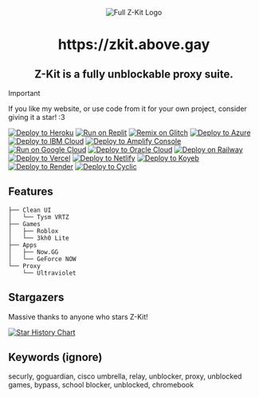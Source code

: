 <p align="center">
  <img src="https://github.com/user-attachments/assets/40df0ec0-7dc4-43f3-99cb-b87a2b7b163b" alt="Full Z-Kit Logo">
<p align="center">
<h1 align="center">https://zkit.above.gay</h1>

<h2 align="center"> Z-Kit is a fully unblockable proxy suite.</h2>

> [!IMPORTANT]  
> If you like my website, or use code from it for your own project, consider giving it a star! :3

<a target="_blank" href="https://heroku.com/deploy/?template=https://github.com/Z-Kit-Team/Z-Kit"><img alt="Deploy to Heroku" src="https://binbashbanana.github.io/deploy-buttons/buttons/remade/heroku.svg"></a>
<a target="_blank" href="https://replit.com/github/Z-Kit-Team/Z-Kit"><img alt="Run on Replit" src="https://binbashbanana.github.io/deploy-buttons/buttons/remade/replit.svg"></a>
<a target="_blank" href="https://glitch.com/edit/#!/import/github/Z-Kit-Team/Z-Kit"><img alt="Remix on Glitch" src="https://binbashbanana.github.io/deploy-buttons/buttons/remade/glitch.svg"></a>
<a target="_blank" href="https://portal.azure.com/#create/Microsoft.Template/uri/https%3A%2F%2Fraw.githubusercontent.com%2FAzure%2Fazure-quickstart-templates%2Fmaster%2Fquickstarts%2Fmicrosoft.web%2Fwebapp-linux-node%2Fazuredeploy.json"><img alt="Deploy to Azure" src="https://binbashbanana.github.io/deploy-buttons/buttons/remade/azure.svg"></a>
<a target="_blank" href="https://cloud.ibm.com/devops/setup/deploy?repository=https://github.com/Z-Kit-Team/Z-Kit"><img alt="Deploy to IBM Cloud" src="https://binbashbanana.github.io/deploy-buttons/buttons/remade/ibmcloud.svg"></a>
<a target="_blank" href="https://console.aws.amazon.com/amplify/home#/deploy?repo=https://github.com/Z-Kit-Team/Z-Kit"><img alt="Deploy to Amplify Console" src="https://binbashbanana.github.io/deploy-buttons/buttons/remade/amplifyconsole.svg"></a>
<a target="_blank" href="https://deploy.cloud.run/?git_repo=https://github.com/Z-Kit-Team/Z-Kit"><img alt="Run on Google Cloud" src="https://binbashbanana.github.io/deploy-buttons/buttons/remade/googlecloud.svg"></a>
<a target="_blank" href="https://cloud.oracle.com/resourcemanager/stacks/create?zipUrl=https://github.com/Z-Kit-Team/Z-Kit/archive/refs/heads/main.zip"><img alt="Deploy to Oracle Cloud" src="https://binbashbanana.github.io/deploy-buttons/buttons/remade/oraclecloud.svg"></a>
<a target="_blank" href="https://railway.app/new/template?template=https://github.com/Z-Kit-Team/Z-Kit"><img alt="Deploy on Railway" src="https://binbashbanana.github.io/deploy-buttons/buttons/remade/railway.svg"></a>
<a target="_blank" href="https://vercel.com/new/clone?repository-url=https://github.com/Z-Kit-Team/Z-Kit"><img alt="Deploy to Vercel" src="https://binbashbanana.github.io/deploy-buttons/buttons/remade/vercel.svg"></a>
<a target="_blank" href="https://app.netlify.com/start/deploy?repository=https://github.com/Z-Kit-Team/Z-Kit"><img alt="Deploy to Netlify" src="https://binbashbanana.github.io/deploy-buttons/buttons/remade/netlify.svg"></a>
<a target="_blank" href="https://app.koyeb.com/deploy?type=git&repository=github.com/Z-Kit-Team/Z-Kit&branch=main&name=deploy-buttons"><img alt="Deploy to Koyeb" src="https://binbashbanana.github.io/deploy-buttons/buttons/remade/koyeb.svg"></a>
<a target="_blank" href="https://render.com/deploy?repo=https://github.com/Z-Kit-Team/Z-Kit"><img alt="Deploy to Render" src="https://binbashbanana.github.io/deploy-buttons/buttons/remade/render.svg"></a>
<a target="_blank" href="https://app.cyclic.sh/api/app/deploy/Z-Kit-Team/Z-Kit"><img alt="Deploy to Cyclic" src="https://binbashbanana.github.io/deploy-buttons/buttons/remade/cyclic.svg"></a>

## Features
```
├── Clean UI
│   └── Tysm VRTZ
├── Games
│   ├── Roblox
│   └── 3kh0 Lite
├── Apps
│   ├── Now.GG
│   └── GeForce NOW
└── Proxy
    └── Ultraviolet
```

## Stargazers
Massive thanks to anyone who stars Z-Kit!

[![Star History Chart](https://api.star-history.com/svg?repos=Z-Kit-Team/Z-Kit&type=Timeline)](https://www.star-history.com/#Z-Kit-Team/Z-Kit&Timeline)

## Keywords (ignore)
securly, goguardian, cisco umbrella, relay, unblocker, proxy, unblocked games, bypass, school blocker, unblocked, chromebook
